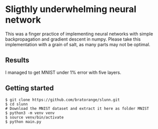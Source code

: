 # Sligthly underwhelming neural network
This was a finger practice of implementing neural networks with simple backpropagation and gradient descent in numpy. Please take this implementation with a grain of salt, as many parts may not be optimal.

## Results
I managed to get MNIST under 1% error with five layers.

## Getting started

```
$ git clone https://github.com/bratorange/slunn.git
$ cd slunn
# Download the MNIST dataset and extract it here as folder MNIST
$ python3 -m venv venv
$ source venv/bin/activate
$ python main.py
```
